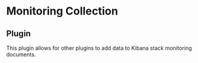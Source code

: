 # Monitoring Collection

## Plugin

This plugin allows for other plugins to add data to Kibana stack monitoring documents.